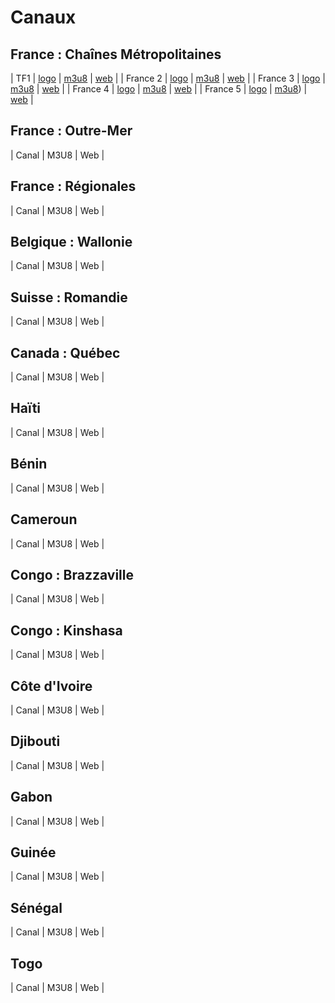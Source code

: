 # Canaux

## France : Chaînes Métropolitaines

| TF1 | [logo](https://focus.telerama.fr/0000/00/01/clear-192.png) | [m3u8](https://github.com/Paradise-91/ParaTV/raw/main/streams/tf1plus/tf1.m3u8) | [web](https://www.tf1.fr/tf1/direct) |
| France 2 | [logo](https://focus.telerama.fr/0000/00/01/clear-4.png) | [m3u8](https://github.com/Sibprod/streams/raw/refs/heads/main/ressources/ftv/py/France2.m3u8) | [web](https://www.france.tv/france-2/direct.html) |
| France 3 | [logo](https://focus.telerama.fr/0000/00/01/clear-80.png) | [m3u8](https://github.com/Sibprod/streams/raw/refs/heads/main/ressources/ftv/py/France3.m3u8) | [web](https://www.france.tv/france-3/direct.html) |
| France 4 | [logo](https://focus.telerama.fr/0000/00/01/clear-78.png) | [m3u8](https://github.com/Sibprod/streams/raw/refs/heads/main/ressources/ftv/py/France4.m3u8) | [web](https://www.france.tv/france-4/direct.html) |
| France 5 | [logo](https://focus.telerama.fr/0000/00/01/clear-47.png) | [m3u8](https://github.com/Sibprod/streams/raw/refs/heads/main/ressources/ftv/py/France5.m3u8)) | [web](https://www.france.tv/france-5/direct.html) |

## France : Outre-Mer

| Canal | M3U8 | Web |



## France : Régionales

| Canal | M3U8 | Web |



## Belgique : Wallonie

| Canal | M3U8 | Web |


## Suisse : Romandie

| Canal | M3U8 | Web |


## Canada : Québec

| Canal | M3U8 | Web |


## Haïti

| Canal | M3U8 | Web |


## Bénin

| Canal | M3U8 | Web |


## Cameroun

| Canal | M3U8 | Web |


## Congo : Brazzaville

| Canal | M3U8 | Web |


## Congo : Kinshasa

| Canal | M3U8 | Web |


## Côte d'Ivoire

| Canal | M3U8 | Web |


## Djibouti

| Canal | M3U8 | Web |


## Gabon

| Canal | M3U8 | Web |



## Guinée

| Canal | M3U8 | Web |


## Sénégal

| Canal | M3U8 | Web |


## Togo

| Canal | M3U8 | Web |
